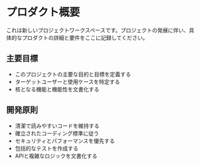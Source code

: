 # プロダクト概要

これは新しいプロジェクトワークスペースです。プロジェクトの発展に伴い、具体的なプロダクトの詳細と要件をここに記録してください。

## 主要目標
- このプロジェクトの主要な目的と目標を定義する
- ターゲットユーザーと使用ケースを特定する
- 核となる機能と機能性を文書化する

## 開発原則
- 清潔で読みやすいコードを維持する
- 確立されたコーディング標準に従う
- セキュリティとパフォーマンスを優先する
- 包括的なテストを作成する
- APIと複雑なロジックを文書化する